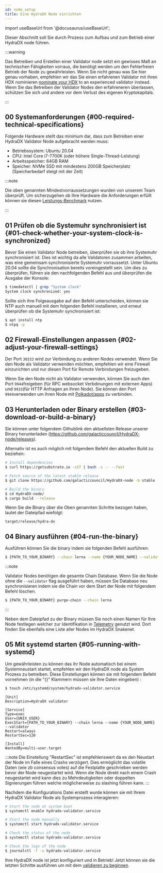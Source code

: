 ```yaml
---
id: node_setup
title: Eine HydraDX Node einrichten
---
```


import useBaseUrl from '@docusaurus/useBaseUrl';

Dieser Abschnitt soll Sie durch Prozess zum Aufbau und zum Betrieb einer HydraDX node führen.

:::warning

Das Betreiben und Erstellen einer Validator node setzt ein gewisses Maß an technischen Fähigkeiten vorraus, die benötigt werden um den Fehlerfreien Betrieb der Node zu gewährleisten. Wenn Sie nicht genau was Sie hier genau vorhaben, empfehlen wir das Sie einen erfahrenen Validator mit ihren HDX nominieren [nominate your HDX](/start_nominating) to an experienced validator instead. Wenn Sie das Betreiben der Validator Nodes den erfahreneren überlassen, schützen Sie sich und andere vor dem Verlust des eigenen Kryptokapitals.


:::

## 00 Systemanforderungen {#00-required-technical-specifications}

Folgende Hardware stellt das minimum dar, dass zum Betreiben einer HydraDX Validator Node aufgebracht werden muss:


* Betriebssystem: Ubuntu 20.04
* CPU: Intel Core i7-7700K (oder höhere Single-Thread-Leistung)
* Arbeitsspeicher: 64GB RAM
* Speicher: NVMe SSD mit mindestens 200GB Speicherplatz (Speicherbedarf steigt mit der Zeit)

:::note

Die oben genannten Mindestvorraussetzungen wurden von unserem Team überprüft. Um sicherzugehen ob Ihre Hardware die Anforderungen erfüllt können sie diesen [Leistungs-Benchmark](/performance_benchmark) nutzen.

:::


## 01 Prüfen ob die Systemuhr synchronisiert ist {#01-check-whether-your-system-clock-is-synchronized}

Bevor Sie einen Validator Node betreiben, überprüfen sie ob ihre Systemuhr synchronisiert ist. Dies ist wichtig da alle Validatoren zusammen arbeiten, was eine gemeinsam synchronisierte Systemuhr vorraussetzt. Unter Ubuntu 20.04 sollte die Synchronisation bereits voreingestellt sein. Um dies zu überprüfen, führen sie den nachfolgenden Befehl aus und überprüfen die Ausgabe der Konsole:

```bash
$ timedatectl | grep "System clock"
System clock synchronized: yes
```

Sollte sich ihre Folgeausgabe auf den Befehl unterscheiden, können sie NTP auch manuell mit dem folgenden Befehl installieren, und erneut überprüfen ob die Systemuhr synchronisiert ist:

```bash
$ apt install ntp
$ ntpq -p
```

## 02 Firewall-Einstellungen anpassen {#02-adjust-your-firewall-settings}
Der Port `30333` wird zur Verbindung zu anderen Nodes verwendet. Wenn Sie den Node als Validator verwenden möchten, empfehlen wir eine Firewall einzurichten und nur diesen Port für Remote Verbindungen freizugeben.

Wenn Sie den Node nicht als Validator verwenden, können Sie auch den Port `9944`freigeben (für RPC websocket Verbdinungen mit externen Apps) und `9933`(für HTTP Anfragen an Ihren Node). Sie können den Port `9944`verwenden um ihren Node mit [Polkadot/apps](/polkadotjs_apps_local) zu verbinden. 
 
## 03 Herunterladen oder Binary erstellen {#03-download-or-build-a-binary}
Sie können unter folgendem Githublink den aktuellsten Release unserer Binary herunterladen (https://github.com/galacticcouncil/HydraDX-node/releases).

Alternativ ist es auch möglich mit folgendem Befehl den aktuellen Build zu beziehen:

```bash
# Install dependencies
$ curl https://getsubstrate.io -sSf | bash -s -- --fast

# Fetch source of the latest stable release
$ git clone https://github.com/galacticcouncil/HydraDX-node -b stable

# Build the binary
$ cd HydraDX-node/
$ cargo build --release
```

Wenn Sie die Binary über die Oben genannten Schritte bezogen haben, lautet der Dateipfad wiefolgt:
```
target/release/hydra-dx
```

## 04 Binary ausführen {#04-run-the-binary}
Ausführen können Sie die binary indem sie folgenden Befehl ausführen:

```bash
$ {PATH_TO_YOUR_BINARY} --chain lerna --name {YOUR_NODE_NAME} --validator
```

:::note

Validator Nodes benötigen die gesamte Chain Database. Wenn Sie die Node ohne die  `--validator` flag ausgeführt haben, müssen Sie Database neu synchronisieren indem sie die Chain vor dem Start der Node mit folgendem Befehl löschen.

```bash
$ {PATH_TO_YOUR_BINARY} purge-chain --chain lerna
```

:::

Neben dem Dateipfad zu der Binary müssen Sie noch einen Namen für Ihre Node festlegen welcher zur Identifikation in [Telemetry](https://telemetry.hydradx.io/#/HydraDX%20Snakenet%20Gen2) genutzt wird. Dort finden Sie ebenfalls eine Liste aller Nodes im HydraDX Snakenet.

## 05 Mit systemd starten {#05-running-with-systemd}
Um gewährleisten zu können das ihr Node automatisch bei einem Systemneustart startet, empfehlen wir den HydraDX node als System Prozess zu betreiben. Diese Einstellungen können sie mit folgendem Befehl vornehmen (in die "{}" Klammern müssen sie Ihre Daten eingeben) :


```bash
$ touch /etc/systemd/system/hydradx-validator.service
```

```
[Unit]
Description=HydraDX validator

[Service]
Type=exec
User={UNIX_USER}
ExecStart={PATH_TO_YOUR_BINARY} --chain lerna --name {YOUR_NODE_NAME} --validator
Restart=always
RestartSec=120

[Install]
WantedBy=multi-user.target
```

:::note
Die Einstellung "RestartSec" ist empfehlenswert da es den Neustart der Node im Falle eines Crashs verzögert. Dies ermöglicht das volatile Daten (wie zb consensus votes) auf die Festplatte geschrieben werden bevor der Node neugestartet wird. Wenn die Node direkt nach einem Crash neugestartet wird kann dies zu Mehrdeutigkeiten oder doppelten Signierungen führen welche möglicherweise zu slashing führen kann.
:::

Nachdem die Konfigurations Datei erstellt wurde können sie mit Ihrem HydraDX Validator Node als Systemprozess interagieren:

```bash
# Start the node at system boot
$ systemctl enable hydradx-validator.service

# Start the node manually
$ systemctl start hydradx-validator.service

# Check the status of the node
$ systemctl status hydradx-validator.service

# Check the logs of the node
$ journalctl -f -u hydradx-validator.service
```

Ihre HydraDX node ist jetzt konfiguriert und in Betrieb!
Jetzt können sie die letzten Schritte ausführen um mit dem [validieren zu beginnen](/start_validating).

